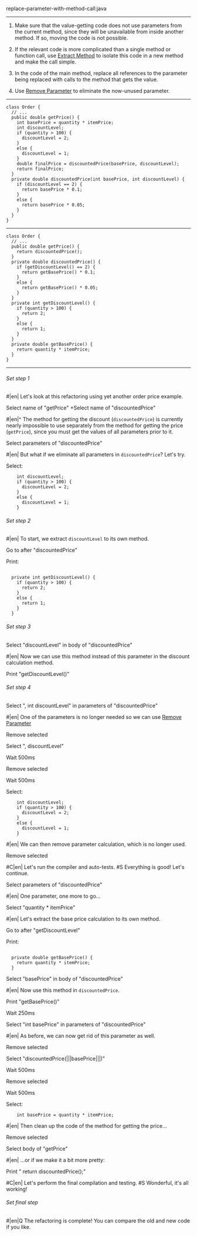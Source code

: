 replace-parameter-with-method-call:java

---

1. Make sure that the value-getting code does not use parameters from the current method, since they will be unavailable from inside another method. If so, moving the code is not possible.

2. If the relevant code is more complicated than a single method or function call, use <a href="/extract-method">Extract Method</a> to isolate this code in a new method and make the call simple.

3. In the code of the main method, replace all references to the parameter being replaced with calls to the method that gets the value.

4. Use <a href="/remove-parameter">Remove Parameter</a> to eliminate the now-unused parameter.



---

```
class Order {
  // ...
  public double getPrice() {
    int basePrice = quantity * itemPrice;
    int discountLevel;
    if (quantity > 100) {
      discountLevel = 2;
    }
    else {
      discountLevel = 1;
    }
    double finalPrice = discountedPrice(basePrice, discountLevel);
    return finalPrice;
  }
  private double discountedPrice(int basePrice, int discountLevel) {
    if (discountLevel == 2) {
      return basePrice * 0.1;
    }
    else {
      return basePrice * 0.05;
    }
  }
}
```

---

```
class Order {
  // ...
  public double getPrice() {
    return discountedPrice();
  }
  private double discountedPrice() {
    if (getDiscountLevel() == 2) {
      return getBasePrice() * 0.1;
    }
    else {
      return getBasePrice() * 0.05;
    }
  }
  private int getDiscountLevel() {
    if (quantity > 100) {
      return 2;
    }
    else {
      return 1;
    }
  }
  private double getBasePrice() {
    return quantity * itemPrice;
  }
}
```

---

###### Set step 1


#|en| Let's look at this refactoring using yet another order price example.

Select name of "getPrice"
+Select name of "discountedPrice"


#|en|^ The method for getting the discount (`discountedPrice`) is currently nearly impossible to use separately from the method for getting the price (`getPrice`), since you must get the values of all parameters prior to it.

Select parameters of "discountedPrice"


#|en| But what if we eliminate all parameters in `discountedPrice`? Let's try.

Select:
```
    int discountLevel;
    if (quantity > 100) {
      discountLevel = 2;
    }
    else {
      discountLevel = 1;
    }

```

###### Set step 2


#|en| To start, we extract `discountLevel` to its own method.

Go to after "discountedPrice"

Print:
```

  private int getDiscountLevel() {
    if (quantity > 100) {
      return 2;
    }
    else {
      return 1;
    }
  }
```

###### Set step 3

Select "discountLevel" in body of "discountedPrice"


#|en| Now we can use this method instead of this parameter in the discount calculation method.

Print "getDiscountLevel()"

###### Set step 4

Select ", int discountLevel" in parameters of "discountedPrice"


#|en| One of the parameters is no longer needed so we can use <a href="/remove-parameter">Remove Parameter</a>


Remove selected

Select ", discountLevel"

Wait 500ms

Remove selected

Wait 500ms

Select:
```
    int discountLevel;
    if (quantity > 100) {
      discountLevel = 2;
    }
    else {
      discountLevel = 1;
    }

```


#|en| We can then remove parameter calculation, which is no longer used.

Remove selected


#C|en| Let's run the compiler and auto-tests.
#S Everything is good! Let's continue.

Select parameters of "discountedPrice"


#|en| One parameter, one more to go…


Select "quantity * itemPrice"


#|en| Let's extract the base price calculation to its own method.

Go to after "getDiscountLevel"

Print:
```

  private double getBasePrice() {
    return quantity * itemPrice;
  }
```

Select "basePrice" in body of "discountedPrice"


#|en| Now use this method in `discountedPrice`.

Print "getBasePrice()"

Wait 250ms

Select "int basePrice" in parameters of "discountedPrice"


#|en| As before, we can now get rid of this parameter as well.

Remove selected

Select "discountedPrice(|||basePrice|||)"

Wait 500ms

Remove selected

Wait 500ms

Select:
```
    int basePrice = quantity * itemPrice;

```


#|en| Then clean up the code of the method for getting the price…


Remove selected

Select body of "getPrice"


#|en| …or if we make it a bit more pretty:


Print "    return discountedPrice();"



#C|en| Let's perform the final compilation and testing.
#S Wonderful, it's all working!


###### Set final step


#|en|Q The refactoring is complete! You can compare the old and new code if you like.
